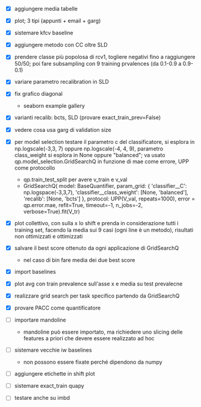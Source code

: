 - [x] aggiungere media tabelle
- [x] plot; 3 tipi (appunti + email + garg)
- [x] sistemare kfcv baseline
- [x] aggiungere metodo con CC oltre SLD
- [x] prendere classe più popolosa di rcv1, togliere negativi fino a raggiungere 50/50; poi fare subsampling con 9 training prvalences (da 0.1-0.9 a 0.9-0.1)
- [x] variare parametro recalibration in SLD


- [x] fix grafico diagonal
    - seaborn example gallery
- [x] varianti recalib: bcts, SLD (provare exact_train_prev=False)
- [x] vedere cosa usa garg di validation size
- [x] per model selection testare il parametro c del classificatore, si esplora in np.logscale(-3,3, 7) oppure np.logscale(-4, 4, 9), parametro class_weight si esplora in None oppure "balanced"; va usato qp.model_selection.GridSearchQ in funzione di mae come errore, UPP come protocollo
    - qp.train_test_split per avere v_train e v_val
    - GridSearchQ(
        model: BaseQuantifier,
        param_grid: {
            'classifier__C': np.logspace(-3,3,7),
            'classifier__class_weight': [None, 'balanced'],
            'recalib': [None, 'bcts']
        },
        protocol: UPP(V_val, repeats=1000),
        error = qp.error.mae,
        refit=True,
        timeout=-1,
        n_jobs=-2,
        verbose=True).fit(V_tr)
- [x] plot collettivo, con sulla x lo shift e prenda in considerazione tutti i training set, facendo la media sui 9 casi (ogni line è un metodo), risultati non ottimizzati e ottimizzati
- [x] salvare il best score ottenuto da ogni applicazione di GridSearchQ
    - nel caso di bin fare media dei due best score
- [x] import baselines

- [x] plot avg con train prevalence sull'asse x e media su test prevalecne
- [x] realizzare grid search per task specifico partendo da GridSearchQ
- [x] provare PACC come quantificatore
- [ ] importare mandoline
  - mandoline può essere importato, ma richiedere uno slicing delle features a priori che devere essere realizzato ad hoc
- [ ] sistemare vecchie iw baselines
  - non possono essere fixate perché dipendono da numpy
- [ ] aggiungere etichette in shift plot
- [ ] sistemare exact_train quapy
- [ ] testare anche su imbd